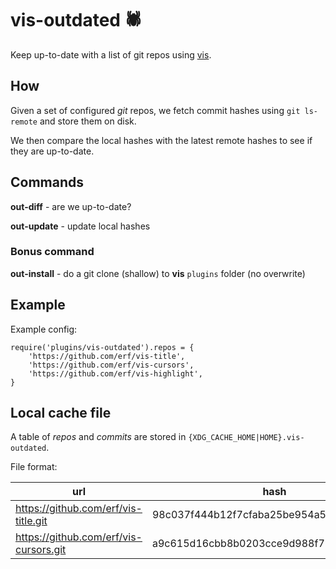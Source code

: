 # vis-outdated 🕷️

Keep up-to-date with a list of git repos using [vis](https://github.com/martanne/vis).

## How

Given a set of configured *git* repos, we fetch commit hashes using `git ls-remote` and store them on disk. 

We then compare the local hashes with the latest remote hashes to see if they are up-to-date.

## Commands

**out-diff** - are we up-to-date?

**out-update** - update local hashes

### Bonus command

**out-install** - do a git clone (shallow) to **vis** `plugins` folder (no overwrite)

## Example

Example config:

```
require('plugins/vis-outdated').repos = {
	'https://github.com/erf/vis-title',
	'https://github.com/erf/vis-cursors',
	'https://github.com/erf/vis-highlight',
}
```

## Local cache file

A table of *repos* and *commits* are stored in `{XDG_CACHE_HOME|HOME}.vis-outdated`.

File format:

| url | hash |
|-----|------|
| https://github.com/erf/vis-title.git | 98c037f444b12f7cfaba25be954a582861f09990 |
| https://github.com/erf/vis-cursors.git |a9c615d16cbb8b0203cce9d988f72ae7dd327cf3 |
